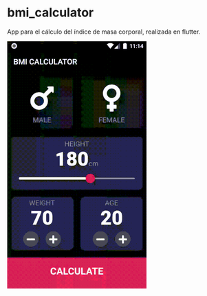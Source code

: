 # bmi_calculator

App para el cálculo del índice de masa corporal, realizada en flutter.

![](bmi_calculator.gif)
